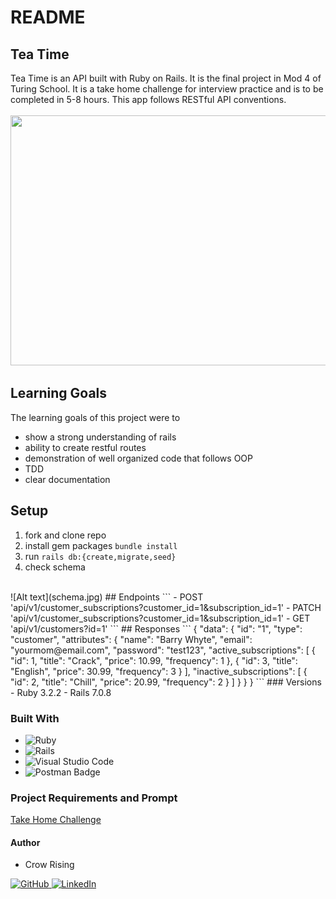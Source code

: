 # README

## Tea Time
Tea Time is an API built with Ruby on Rails. It is the final project in Mod 4 of Turing School. It is a take home challenge for interview practice and is to be completed in 5-8 hours.
This app follows RESTful API conventions.
<br><br>
   <img src="https://www.revolutiontea.com/cdn/shop/articles/tradition-of-tea-time_1445x.jpg?v=1623362100" width="600" height="400">
## Learning Goals
The learning goals of this project were to
- show a strong understanding of rails
- ability to create restful routes
- demonstration of well organized code that follows OOP
- TDD
- clear documentation
## Setup
1. fork and clone repo
2. install gem packages `bundle install`
3. run `rails db:{create,migrate,seed}`
4. check schema
<br>
   ![Alt text](schema.jpg)
## Endpoints
```
 - POST 'api/v1/customer_subscriptions?customer_id=1&subscription_id=1'
 - PATCH 'api/v1/customer_subscriptions?customer_id=1&subscription_id=1'
 - GET 'api/v1/customers?id=1'
```
## Responses
```
{
    "data": {
        "id": "1",
        "type": "customer",
        "attributes": {
            "name": "Barry Whyte",
            "email": "yourmom@email.com",
            "password": "test123",
            "active_subscriptions": [
                {
                    "id": 1,
                    "title": "Crack",
                    "price": 10.99,
                    "frequency": 1
                },
                {
                    "id": 3,
                    "title": "English",
                    "price": 30.99,
                    "frequency": 3
                }
            ],
            "inactive_subscriptions": [
                {
                    "id": 2,
                    "title": "Chill",
                    "price": 20.99,
                    "frequency": 2
                }
            ]
        }
    }
}
```
### Versions
 - Ruby 3.2.2
 - Rails 7.0.8

### Built With
* ![Ruby](https://img.shields.io/badge/ruby-%23CC342D.svg?style=for-the-badge&logo=ruby&logoColor=white)
* ![Rails](https://img.shields.io/badge/rails-%23CC0000.svg?style=for-the-badge&logo=ruby-on-rails&logoColor=white)
* ![Visual Studio Code](https://img.shields.io/badge/Visual%20Studio%20Code-0078d7.svg?style=for-the-badge&logo=visual-studio-code&logoColor=white)
* ![Postman Badge](https://img.shields.io/badge/Postman-FF6C37?logo=postman&logoColor=fff&style=for-the-badge)

### Project Requirements and Prompt
[Take Home Challenge](https://mod4.turing.edu/projects/take_home/take_home_be)
#### Author
- Crow Rising

[![GitHub](https://img.shields.io/badge/GitHub-100000?style=for-the-badge&logo=github&logoColor=white) ](https://github.com/CrowRising) [![LinkedIn](https://img.shields.io/badge/LinkedIn-0077B5?style=for-the-badge&logo=linkedin&logoColor=white) ](https://www.linkedin.com/in/crowrising/)
